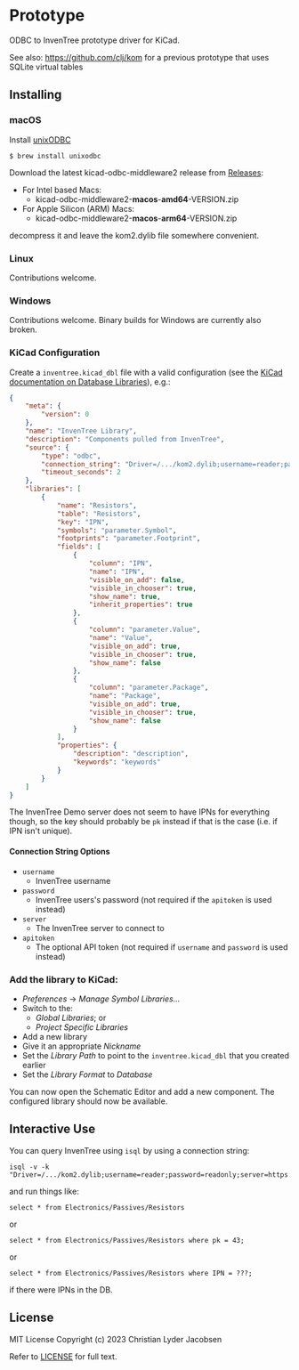 # Prototype

ODBC to InvenTree prototype driver for KiCad.

See also: https://github.com/clj/kom for a previous prototype that uses SQLite virtual tables

## Installing

### macOS

Install [unixODBC](https://www.unixodbc.org)

```shell
$ brew install unixodbc
```

Download the latest kicad-odbc-middleware2 release from [Releases](https://github.com/clj/kom2/releases):

* For Intel based Macs:
    * kicad-odbc-middleware2-**macos**-**amd64**-VERSION.zip
* For Apple Silicon (ARM) Macs:
    * kicad-odbc-middleware2-**macos**-**arm64**-VERSION.zip

decompress it and leave the kom2.dylib file somewhere convenient.

### Linux

Contributions welcome.

### Windows

Contributions welcome. Binary builds for Windows are currently also broken.

### KiCad Configuration

Create a `inventree.kicad_dbl` file with a valid configuration (see the [KiCad documentation on Database Libraries](https://docs.kicad.org/master/en/eeschema/eeschema.html#database-libraries)), e.g.:

```json
{
    "meta": {
        "version": 0
    },
    "name": "InvenTree Library",
    "description": "Components pulled from InvenTree",
    "source": {
        "type": "odbc",
        "connection_string": "Driver=/.../kom2.dylib;username=reader;password=readonly;server=https://demo.inventree.org",
        "timeout_seconds": 2
    },
    "libraries": [
        {
            "name": "Resistors",
            "table": "Resistors",
            "key": "IPN",
            "symbols": "parameter.Symbol",
            "footprints": "parameter.Footprint",
            "fields": [
                {
                    "column": "IPN",
                    "name": "IPN",
                    "visible_on_add": false,
                    "visible_in_chooser": true,
                    "show_name": true,
                    "inherit_properties": true
                },
                {
                    "column": "parameter.Value",
                    "name": "Value",
                    "visible_on_add": true,
                    "visible_in_chooser": true,
                    "show_name": false
                },
                {
                    "column": "parameter.Package",
                    "name": "Package",
                    "visible_on_add": true,
                    "visible_in_chooser": true,
                    "show_name": false
                }
            ],
            "properties": {
                "description": "description",
                "keywords": "keywords"
            }
        }
    ]
}
```

The InvenTree Demo server does not seem to have IPNs for everything though, so the key should probably be `pk` instead if that is the case (i.e. if IPN isn't unique).

#### Connection String Options

* `username`
    * InvenTree username
* `password`
    * InvenTree users's password (not required if the `apitoken` is used instead)
* `server`
    * The InvenTree server to connect to
* `apitoken`
    * The optional API token (not required if `username` and `password` is used instead)

### Add the library to KiCad:

* *Preferences* -> *Manage Symbol Libraries...*
* Switch to the:
    * *Global Libraries*; or
    * *Project Specific Libraries*
* Add a new library
* Give it an appropriate *Nickname*
* Set the *Library Path* to point to the `inventree.kicad_dbl` that you created earlier
* Set the *Library Format* to *Database*

You can now open the Schematic Editor and add a new component. The configured library should now be available.

## Interactive Use

You can query InvenTree using `isql` by using a connection string:

```
isql -v -k "Driver=/.../kom2.dylib;username=reader;password=readonly;server=https://demo.inventree.org"
```

and run things like:

```
select * from Electronics/Passives/Resistors
```

or

```
select * from Electronics/Passives/Resistors where pk = 43;
```

or

```
select * from Electronics/Passives/Resistors where IPN = ???;
```

if there were IPNs in the DB.

## License

MIT License Copyright (c) 2023 Christian Lyder Jacobsen

Refer to [LICENSE](./LICENSE) for full text.